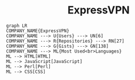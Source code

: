 <h1 align="center">ExpressVPN</h1>

```mermaid
graph LR
COMPANY_NAME{ExpressVPN}
COMPANY_NAME ---> U{Users} ---> UN[6]
COMPANY_NAME ---> R{Repositories} ---> RN[27]
COMPANY_NAME ---> G{Gists} ---> GN[138]
COMPANY_NAME ---> ML{Most Used<br>Languages}
ML --> HTML[HTML]
ML --> JavaScript[JavaScript]
ML --> Perl[Perl]
ML --> CSS[CSS]
```
